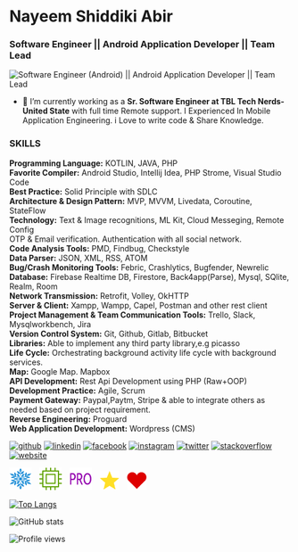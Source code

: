 # Nayeem Shiddiki Abir
### Software Engineer || Android Application Developer || Team Lead
![Software Engineer (Android) || Android Application Developer || Team Lead](https://media-exp1.licdn.com/dms/image/C5116AQFb2XrrHaDIUA/profile-displaybackgroundimage-shrink_350_1400/0/1563555651667?e=1638403200&v=beta&t=bDd_wC-fGRH8zh1HESQscLYGEmZKjBP7aSPKx-cVwYg)


- 🔭 I’m currently working as a **Sr. Software Engineer at TBL Tech Nerds- United State** with  full time Remote support. I Experienced In Mobile Application Engineering. i Love to write code & Share Knowledge. 

### SKILLS
**Programming Language:** KOTLIN, JAVA, PHP<br />
**Favorite Compiler:** Android Studio, Intellij Idea, PHP Strome, Visual Studio Code<br />
**Best Practice:** Solid Principle with SDLC<br />
**Architecture & Design Pattern:** MVP, MVVM, Livedata, Coroutine, StateFlow<br />
**Technology:** Text & Image recognitions, ML Kit, Cloud Messeging, Remote Config<br />
OTP & Email verification. Authentication with all social network.<br />
**Code Analysis Tools:**  PMD, Findbug, Checkstyle<br />
**Data Parser:** JSON, XML, RSS, ATOM<br />
**Bug/Crash Monitoring Tools:** Febric, Crashlytics, Bugfender, Newrelic<br />
**Database:** Firebase Realtime DB, Firestore, Back4app(Parse), Mysql, SQlite, Realm, Room<br />
**Network Transmission:** Retrofit, Volley, OkHTTP<br />
**Server & Client:** Xampp, Wampp, Capel, Postman and other rest client<br />
**Project Management & Team Communication Tools:** Trello, Slack, Mysqlworkbench, Jira<br />
**Version Control System:** Git, Github, Gitlab, Bitbucket<br />
**Libraries:** Able to implement any third party library,e.g picasso<br />
**Life Cycle:** Orchestrating background activity life cycle with background services.<br />
**Map:** Google Map. Mapbox<br />
**API Development:** Rest Api Development using PHP (Raw+OOP)<br />
**Development Practice:** Agile, Scrum<br />
**Payment Gateway:** Paypal,Paytm, Stripe & able to integrate others as needed based on project requirement.<br />
**Reverse Engineering:** Proguard<br />
**Web Application Development:** Wordpress (CMS)<br/>

[<img src='https://cdn.jsdelivr.net/npm/simple-icons@3.0.1/icons/github.svg' alt='github' height='40'>](https://github.com/abircse)  [<img src='https://cdn.jsdelivr.net/npm/simple-icons@3.0.1/icons/linkedin.svg' alt='linkedin' height='40'>](https://www.linkedin.com/in/abircoxsbazar/)  [<img src='https://cdn.jsdelivr.net/npm/simple-icons@3.0.1/icons/facebook.svg' alt='facebook' height='40'>](https://www.facebook.com/abircoxsbazar)  [<img src='https://cdn.jsdelivr.net/npm/simple-icons@3.0.1/icons/instagram.svg' alt='instagram' height='40'>](https://www.instagram.com/abircse/)  [<img src='https://cdn.jsdelivr.net/npm/simple-icons@3.0.1/icons/twitter.svg' alt='twitter' height='40'>](https://twitter.com/Ns_abir)  [<img src='https://cdn.jsdelivr.net/npm/simple-icons@3.0.1/icons/stackoverflow.svg' alt='stackoverflow' height='40'>](https://stackoverflow.com/users/nayeem-shiddiki-abir)  [<img src='https://cdn.jsdelivr.net/npm/simple-icons@3.0.1/icons/icloud.svg' alt='website' height='40'>](coxtunes.com)  

<a href='https://archiveprogram.github.com/'><img src='https://raw.githubusercontent.com/acervenky/animated-github-badges/master/assets/acbadge.gif' width='40' height='40'></a> <a href='https://docs.github.com/en/developers'><img src='https://raw.githubusercontent.com/acervenky/animated-github-badges/master/assets/devbadge.gif' width='40' height='40'></a> <a href='https://github.com/pricing'><img src='https://raw.githubusercontent.com/acervenky/animated-github-badges/master/assets/pro.gif' width='40' height='40'></a> <a href='https://stars.github.com/'><img src='https://raw.githubusercontent.com/acervenky/animated-github-badges/master/assets/starbadge.gif' width='35' height='35'></a> <a href='https://docs.github.com/en/github/supporting-the-open-source-community-with-github-sponsors'><img src='https://raw.githubusercontent.com/acervenky/animated-github-badges/master/assets/sponsorbadge.gif' width='35' height='35'></a> 

[![Top Langs](https://github-readme-stats.vercel.app/api/top-langs/?username=abircse)](https://github.com/anuraghazra/github-readme-stats)

![GitHub stats](https://github-readme-stats.vercel.app/api?username=abircse&show_icons=true)  

![Profile views](https://gpvc.arturio.dev/abircse)  

